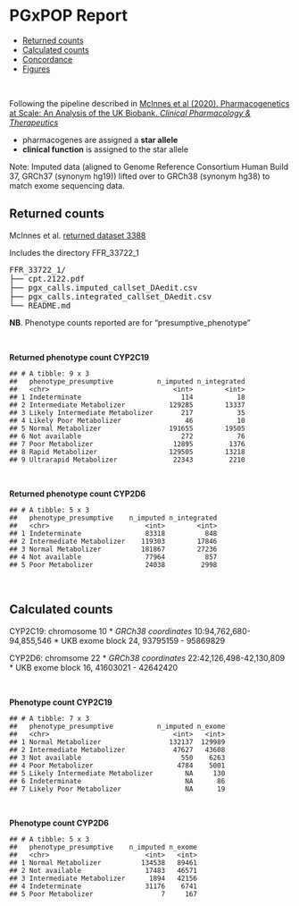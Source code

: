 PGxPOP Report
================

-   [Returned counts](#returned-counts)
-   [Calculated counts](#calculated-counts)
-   [Concordance](#concordance)
-   [Figures](#figures)

<br>

Following the pipeline described in [McInnes et al (2020).
Pharmacogenetics at Scale: An Analysis of the UK Biobank. *Clinical
Pharmacology & Therapeutics*](https://doi.org/10.1002/cpt.2122)

-   pharmacogenes are assigned a **star allele**
-   **clinical function** is assigned to the star allele

Note: Imputed data (aligned to Genome Reference Consortium Human Build
37, GRCh37 (synonym hg19)) lifted over to GRCh38 (synonym hg38) to match
exome sequencing data.

## Returned counts

McInnes et al. [returned dataset
3388](https://biobank.ndph.ox.ac.uk/ukb/dset.cgi?id=3388)

Includes the directory FFR\_33722\_1

<pre>
FFR_33722_1/
├── cpt.2122.pdf
├── pgx_calls.imputed_callset_DAedit.csv
├── pgx_calls.integrated_callset_DAedit.csv
└── README.md
</pre>

**NB**. Phenotype counts reported are for “presumptive\_phenotype”

<br>

**Returned phenotype count CYP2C19**

    ## # A tibble: 9 x 3
    ##   phenotype_presumptive           n_imputed n_integrated
    ##   <chr>                               <int>        <int>
    ## 1 Indeterminate                         114           18
    ## 2 Intermediate Metabolizer           129285        13337
    ## 3 Likely Intermediate Metabolizer       217           35
    ## 4 Likely Poor Metabolizer                46           10
    ## 5 Normal Metabolizer                 191655        19505
    ## 6 Not available                         272           76
    ## 7 Poor Metabolizer                    12895         1376
    ## 8 Rapid Metabolizer                  129505        13218
    ## 9 Ultrarapid Metabolizer              22343         2210

<br>

**Returned phenotype count CYP2D6**

    ## # A tibble: 5 x 3
    ##   phenotype_presumptive    n_imputed n_integrated
    ##   <chr>                        <int>        <int>
    ## 1 Indeterminate                83318          848
    ## 2 Intermediate Metabolizer    119303        17846
    ## 3 Normal Metabolizer          181867        27236
    ## 4 Not available                77964          857
    ## 5 Poor Metabolizer             24038         2998

<br>

## Calculated counts

CYP2C19: chromosome 10 \* *GRCh38 coordinates* 10:94,762,680-94,855,546
\* UKB exome block 24, 93795159 - 95869829

CYP2D6: chromsome 22 \* *GRCh38 coordinates* 22:42,126,498-42,130,809 \*
UKB exome block 16, 41603021 - 42642420

<br>

**Phenotype count CYP2C19**

    ## # A tibble: 7 x 3
    ##   phenotype_presumptive           n_imputed n_exome
    ##   <chr>                               <int>   <int>
    ## 1 Normal Metabolizer                 132137  129989
    ## 2 Intermediate Metabolizer            47627   43608
    ## 3 Not available                         550    6263
    ## 4 Poor Metabolizer                     4784    5001
    ## 5 Likely Intermediate Metabolizer        NA     130
    ## 6 Indeterminate                          NA      86
    ## 7 Likely Poor Metabolizer                NA      19

<br>

**Phenotype count CYP2D6**

    ## # A tibble: 5 x 3
    ##   phenotype_presumptive    n_imputed n_exome
    ##   <chr>                        <int>   <int>
    ## 1 Normal Metabolizer          134538   89461
    ## 2 Not available                17483   46571
    ## 3 Intermediate Metabolizer      1894   42156
    ## 4 Indeterminate                31176    6741
    ## 5 Poor Metabolizer                 7     167

